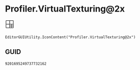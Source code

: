 # Profiler.VirtualTexturing@2x
![](/img/Profiler.VirtualTexturing@2x.png)

``` CSharp
EditorGUIUtility.IconContent("Profiler.VirtualTexturing@2x")
```
## GUID
```
9201695249737732162
```
